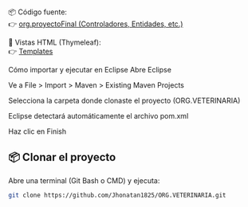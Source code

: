 📦 Código fuente:  
👉 [org.proyectoFinal (Controladores, Entidades, etc.)](https://github.com/Jhonatan1825/ORG.VETERINARIA/tree/main/src/main/java/org/proyectoFinal)

📄 Vistas HTML (Thymeleaf):  
👉 [Templates](https://github.com/Jhonatan1825/ORG.VETERINARIA/tree/main/src/main/resources/templates)

 Cómo importar y ejecutar en Eclipse
Abre Eclipse

Ve a File > Import > Maven > Existing Maven Projects

Selecciona la carpeta donde clonaste el proyecto (ORG.VETERINARIA)

Eclipse detectará automáticamente el archivo pom.xml

Haz clic en Finish

## 📦 Clonar el proyecto

Abre una terminal (Git Bash o CMD) y ejecuta:

```bash
git clone https://github.com/Jhonatan1825/ORG.VETERINARIA.git

